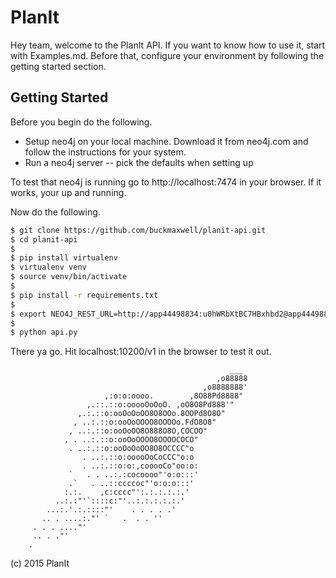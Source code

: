 # PlanIt

Hey team, welcome to the PlanIt API.  If you want to know how to use it, start with Examples.md. Before that, configure
your environment by following the getting started section.
 

## Getting Started

Before you begin do the following.

 + Setup neo4j on your local machine.  Download it from neo4j.com and follow the instructions for your system.
 + Run a neo4j server -- pick the defaults when setting up

To test that neo4j is running go to http://localhost:7474 in your browser.  If it works, your up and running.

Now do the following.

```sh
$ git clone https://github.com/buckmaxwell/planit-api.git
$ cd planit-api
$
$ pip install virtualenv
$ virtualenv venv
$ source venv/bin/activate
$
$ pip install -r requirements.txt
$
$ export NEO4J_REST_URL=http://app44498834:u0hWRbXtBC7HBxhbd2@app44498834.sb02.stations.graphenedb.com:24789/db/data
$
$ python api.py
```
There ya go.  Hit localhost:10200/v1 in the browser to test it out.







                                                     ___ 
                                                  ,o88888 
                                               ,o8888888' 
                         ,:o:o:oooo.        ,8O88Pd8888" 
                     ,.::.::o:ooooOoOoO. ,oO8O8Pd888'" 
                   ,.:.::o:ooOoOoOO8O8OOo.8OOPd8O8O" 
                  , ..:.::o:ooOoOOOO8OOOOo.FdO8O8" 
                 , ..:.::o:ooOoOO8O888O8O,COCOO" 
                , . ..:.::o:ooOoOOOO8OOOOCOCO" 
                 . ..:.::o:ooOoOoOO8O8OCCCC"o 
                    . ..:.::o:ooooOoCoCCC"o:o 
                    . ..:.::o:o:,cooooCo"oo:o: 
                 `   . . ..:.:cocoooo"'o:o:::' 
                 .`   . ..::ccccoc"'o:o:o:::' 
                :.:.    ,c:cccc"':.:.:.:.:.' 
              ..:.:"'`::::c:"'..:.:.:.:.:.' 
            ...:.'.:.::::"'    . . . . .' 
           .. . ....:."' `   .  . . '' 
         . . . ...."' 
         .. . ."'      
        . 


(c) 2015 PlanIt